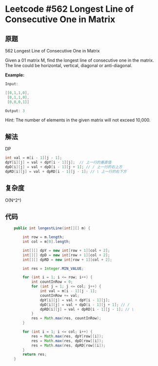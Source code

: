 # Leetcode #562 Longest Line of Consecutive One in Matrix

## 原题

562 Longest Line of Consecutive One in Matrix

Given a 01 matrix M, find the longest line of consecutive one in the matrix. The line could be horizontal, vertical, diagonal or anti-diagonal.

**Example:**

```java
Input:

[[0,1,1,0],
 [0,1,1,0],
 [0,0,0,1]]

Output: 3
```

Hint: The number of elements in the given matrix will not exceed 10,000.

## 解法

DP

```java
int val = m[i - 1][j - 1];
dpY[i][j] = val + dpY[i - 1][j];  // 上一行的垂直值
dpD[i][j] = val + dpD[i - 1][j + 1]; // / 上一行的右上方
dpRD[i][j] = val + dpRD[i - 1][j - 1]; // \ 上一行的右下方
```

## 复杂度

O(N^2^)

## 代码

```Java
    public int longestLine(int[][] m) {

        int row = m.length;
        int col = m[0].length;

        int[][] dpY = new int[row + 1][col + 2];
        int[][] dpD = new int[row + 1][col + 2];
        int[][] dpRD = new int[row + 1][col + 2];

        int res = Integer.MIN_VALUE;

        for (int i = 1; i <= row; i++) {
            int countInRow = 0;
            for (int j = 1; j <= col; j++) {
                int val = m[i - 1][j - 1];
                countInRow += val;
                dpY[i][j] = val + dpY[i - 1][j];
                dpD[i][j] = val + dpD[i - 1][j + 1]; // /
                dpRD[i][j] = val + dpRD[i - 1][j - 1]; // \
            }
            res = Math.max(res, countInRow);
        }

        for (int i = 1; i <= col; i++) {
            res = Math.max(res, dpY[row][i]);
            res = Math.max(res, dpD[row][i]);
            res = Math.max(res, dpRD[row][i]);
        }
        return res;
    }
```
